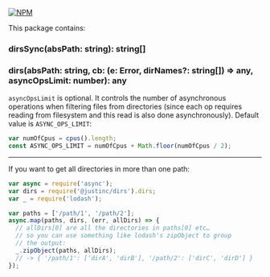 [![NPM](https://nodei.co/npm/@justinc/dirs.png?downloads=true)](https://nodei.co/npm/@justinc/dirs/)

This package contains:

### dirsSync(absPath: string): string[]

### dirs(absPath: string, cb: (e: Error, dirNames?: string[]) => any, asyncOpsLimit: number): any

`asyncOpsLimit` is optional. It controls the number of asynchronous operations when filtering files from directories (since each op requires reading from filesystem and this read is also done asynchronously). Default value is `ASYNC_OPS_LIMIT`:

```js
var numOfCpus = cpus().length;
const ASYNC_OPS_LIMIT = numOfCpus + Math.floor(numOfCpus / 2);
```

---

If you want to get all directories in more than one path:

```js
var async = require('async');
var dirs = require('@justinc/dirs').dirs;
var _ = require('lodash');

var paths = ['/path/1', '/path/2'];
async.map(paths, dirs, (err, allDirs) => {
  // allDirs[0] are all the directories in paths[0] etc…
  // so you can use something like lodash's zipObject to group
  // the output:
  _.zipObject(paths, allDirs);
  // -> { '/path/1': ['dirA', 'dirB'], '/path/2': ['dirC', 'dirD'] }
});
```
